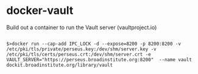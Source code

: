 # docker-vault
Build out a container to run the Vault server (vaultproject.io)

```

$>docker run --cap-add IPC_LOCK -d --expose=8200 -p 8200:8200 -v /etc/pki/tls/private/perseus.key:/dev/shm/server.key -v /etc/pki/tls/certs/perseus.crt:/dev/shm/server.crt -e VAULT_SERVER="https://perseus.broadinstitute.org:8200"  --name vault dockit.broadinstitute.org/library/vault
```
